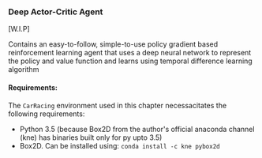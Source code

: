 ### Deep Actor-Critic Agent
[W.I.P]

Contains an easy-to-follow, simple-to-use policy gradient based reinforcement learning agent that uses a deep neural
network to represent the policy and value function and learns using temporal difference learning algorithm

#### Requirements:
The `CarRacing` environment used in this chapter necessacitates the following requirements:
  - Python 3.5 (because Box2D from the author's official anaconda channel (kne) has binaries built only for py upto 3.5)
  - Box2D. Can be installed using: 
  `conda install -c kne pybox2d`